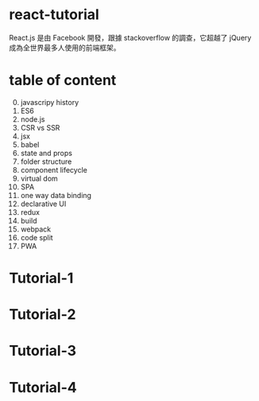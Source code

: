 # react-tutorial

React.js 是由 Facebook 開發，跟據 stackoverflow 的調查，它超越了 jQuery 成為全世界最多人使用的前端框架。

# table of content

0. javascripy history
1. ES6
2. node.js
3. CSR vs SSR
4. jsx
5. babel
6. state and props
7. folder structure
8. component lifecycle
9. virtual dom
1. SPA
2. one way data binding
3. declarative UI
4. redux
5. build
6. webpack
7. code split
8. PWA

# Tutorial-1



# Tutorial-2

# Tutorial-3

# Tutorial-4